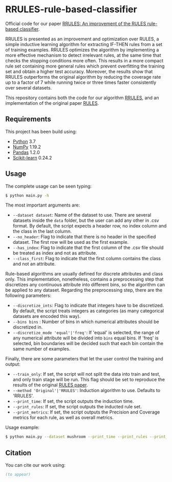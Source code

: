 # RRULES-rule-based-classifier
Official code for our paper [RRULES: An improvement of the RULES rule-based classifier][paper].

RRULES is presented as an improvement and optimization over RULES, a simple inductive learning algorithm for 
extracting IF-THEN rules from a set of training examples. RRULES optimizes the algorithm by implementing a more 
effective mechanism to detect irrelevant rules, at the same time that checks the stopping conditions more often. 
This results in a more compact rule set containing more general rules which prevent overfitting the training set and 
obtain a higher test accuracy. Moreover, the results show that RRULES outperforms the original algorithm by reducing 
the coverage rate up to a factor of 7 while running twice or three times faster consistently over several datasets. 

This repository contains both the code for our algorithm [RRULES][paper], and an implementation of the original paper 
[RULES][rules].

## Requirements
This project has been build using:
- [Python][python] 3.7
- [NumPy][numpy] 1.19.2
- [Pandas][pandas] 1.2.0
- [Scikit-learn][sklearn] 0.24.2

## Usage
The complete usage can be seen typing:
```bash
$ python main.py -h
```

The most important arguments are:
- `--dataset dataset`: Name of the dataset to use. There are several datasets inside the `data` folder, but the user 
  can add 
  any other in .csv format. By default, the script expects a header row, no index column and the class in the last 
  column.
- `--no_header`: Flag to indicate that there is no header in the specified dataset. The first row will be used as 
  the first example.
- `--has_index`: Flag to indicate that the first column of the .csv file should be treated as index and not as 
  attribute.
- `--class_first`: Flag to indicate that the first column contains the class and not an attribute.

Rule-based algorithms are usually defined for discrete attributes and class only. This implementation, nonetheless, 
contains a preprocessing step that discretizes any continuous attribute into different bins, so the algorithm can be 
applied to any dataset. Regarding the preprocessing step, there are the following parameters:
- `--discretize_ints`: Flag to indicate that integers have to be discretized. By default, the script treats integers 
  as categories (as many categorical datasets are encoded this way).
- `--bins bins` : Number of bins in which numerical attributes should be discretized in.
- `--discretize_mode 'equal'|'freq'`: If 'equal' is selected, the range of any numerical attribute will be divided 
  into `bins` equal bins. If 'freq' is selected, bin boundaries will be decided such that each bin contain the same 
  number of examples.
  
Finally, there are some parameters that let the user control the training and output:
- `--train_only`: If set, the script will not split the data into train and test, and only train stage will be run. 
  This flag should be set to reproduce the results of the original [RULES paper][rules].
- `--method 'Original'|'RRULES'`: Induction algorithm to use. Defaults to 'RRULES'.
- `--print_time`: If set, the script outputs the induction time.
- `--print_rules`: If set, the script outputs the inducted rule set.
- `--print_metrics`: If set, the script outputs the Precision and Coverage metrics for each rule, as well as overall 
  metrics.
  
Usage example:
```bash
$ python main.py --dataset mushroom --print_time --print_rules --print_metrics
```

## Citation
You can cite our work using:
```bibtex
(to appear)
```

[paper]:paper
[rules]:https://www.sciencedirect.com/science/article/abs/pii/S0957417499800086
[python]: https://www.python.org/
[numpy]: https://numpy.org/
[pandas]: https://pandas.pydata.org/
[sklearn]: https://scikit-learn.org/
